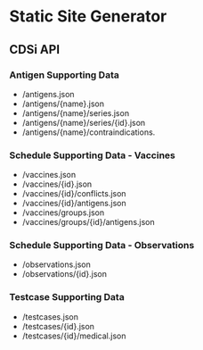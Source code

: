 ﻿# Static Site Generator
## CDSi API

### Antigen Supporting Data
* /antigens.json
* /antigens/{name}.json
* /antigens/{name}/series.json
* /antigens/{name}/series/{id}.json
* /antigens/{name}/contraindications.

### Schedule Supporting Data - Vaccines
* /vaccines.json
* /vaccines/{id}.json
* /vaccines/{id}/conflicts.json
* /vaccines/{id}/antigens.json
* /vaccines/groups.json
* /vaccines/groups/{id}/antigens.json

### Schedule Supporting Data - Observations
* /observations.json
* /observations/{id}.json

### Testcase Supporting Data
* /testcases.json
* /testcases/{id}.json
* /testcases/{id}/medical.json


